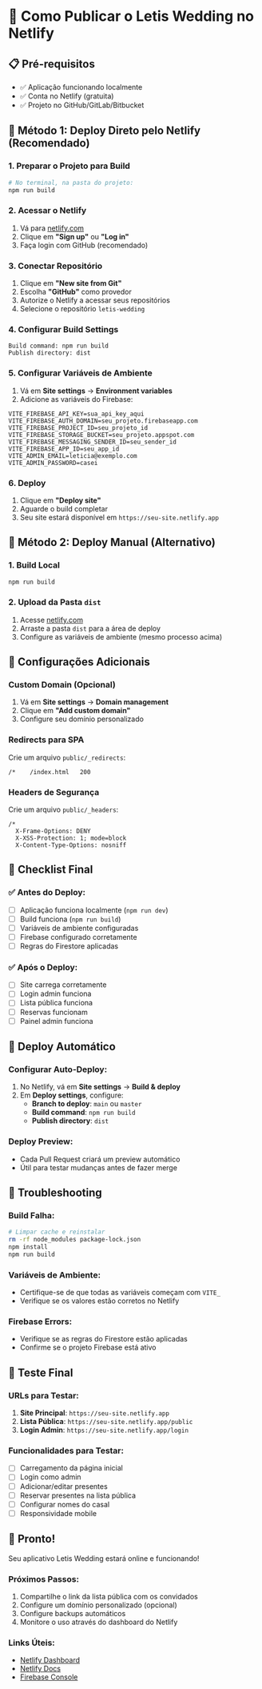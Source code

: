 # 🚀 Como Publicar o Letis Wedding no Netlify

## 📋 Pré-requisitos
- ✅ Aplicação funcionando localmente
- ✅ Conta no Netlify (gratuita)
- ✅ Projeto no GitHub/GitLab/Bitbucket

## 🎯 Método 1: Deploy Direto pelo Netlify (Recomendado)

### 1. Preparar o Projeto para Build
```bash
# No terminal, na pasta do projeto:
npm run build
```

### 2. Acessar o Netlify
1. Vá para [netlify.com](https://netlify.com)
2. Clique em **"Sign up"** ou **"Log in"**
3. Faça login com GitHub (recomendado)

### 3. Conectar Repositório
1. Clique em **"New site from Git"**
2. Escolha **"GitHub"** como provedor
3. Autorize o Netlify a acessar seus repositórios
4. Selecione o repositório `letis-wedding`

### 4. Configurar Build Settings
```
Build command: npm run build
Publish directory: dist
```

### 5. Configurar Variáveis de Ambiente
1. Vá em **Site settings** → **Environment variables**
2. Adicione as variáveis do Firebase:
```
VITE_FIREBASE_API_KEY=sua_api_key_aqui
VITE_FIREBASE_AUTH_DOMAIN=seu_projeto.firebaseapp.com
VITE_FIREBASE_PROJECT_ID=seu_projeto_id
VITE_FIREBASE_STORAGE_BUCKET=seu_projeto.appspot.com
VITE_FIREBASE_MESSAGING_SENDER_ID=seu_sender_id
VITE_FIREBASE_APP_ID=seu_app_id
VITE_ADMIN_EMAIL=leticia@exemplo.com
VITE_ADMIN_PASSWORD=casei
```

### 6. Deploy
1. Clique em **"Deploy site"**
2. Aguarde o build completar
3. Seu site estará disponível em `https://seu-site.netlify.app`

## 🎯 Método 2: Deploy Manual (Alternativo)

### 1. Build Local
```bash
npm run build
```

### 2. Upload da Pasta `dist`
1. Acesse [netlify.com](https://netlify.com)
2. Arraste a pasta `dist` para a área de deploy
3. Configure as variáveis de ambiente (mesmo processo acima)

## 🔧 Configurações Adicionais

### Custom Domain (Opcional)
1. Vá em **Site settings** → **Domain management**
2. Clique em **"Add custom domain"**
3. Configure seu domínio personalizado

### Redirects para SPA
Crie um arquivo `public/_redirects`:
```
/*    /index.html   200
```

### Headers de Segurança
Crie um arquivo `public/_headers`:
```
/*
  X-Frame-Options: DENY
  X-XSS-Protection: 1; mode=block
  X-Content-Type-Options: nosniff
```

## 🚨 Checklist Final

### ✅ Antes do Deploy:
- [ ] Aplicação funciona localmente (`npm run dev`)
- [ ] Build funciona (`npm run build`)
- [ ] Variáveis de ambiente configuradas
- [ ] Firebase configurado corretamente
- [ ] Regras do Firestore aplicadas

### ✅ Após o Deploy:
- [ ] Site carrega corretamente
- [ ] Login admin funciona
- [ ] Lista pública funciona
- [ ] Reservas funcionam
- [ ] Painel admin funciona

## 🔄 Deploy Automático

### Configurar Auto-Deploy:
1. No Netlify, vá em **Site settings** → **Build & deploy**
2. Em **Deploy settings**, configure:
   - **Branch to deploy**: `main` ou `master`
   - **Build command**: `npm run build`
   - **Publish directory**: `dist`

### Deploy Preview:
- Cada Pull Request criará um preview automático
- Útil para testar mudanças antes de fazer merge

## 🐛 Troubleshooting

### Build Falha:
```bash
# Limpar cache e reinstalar
rm -rf node_modules package-lock.json
npm install
npm run build
```

### Variáveis de Ambiente:
- Certifique-se de que todas as variáveis começam com `VITE_`
- Verifique se os valores estão corretos no Netlify

### Firebase Errors:
- Verifique se as regras do Firestore estão aplicadas
- Confirme se o projeto Firebase está ativo

## 📱 Teste Final

### URLs para Testar:
1. **Site Principal**: `https://seu-site.netlify.app`
2. **Lista Pública**: `https://seu-site.netlify.app/public`
3. **Login Admin**: `https://seu-site.netlify.app/login`

### Funcionalidades para Testar:
- [ ] Carregamento da página inicial
- [ ] Login como admin
- [ ] Adicionar/editar presentes
- [ ] Reservar presentes na lista pública
- [ ] Configurar nomes do casal
- [ ] Responsividade mobile

## 🎉 Pronto!

Seu aplicativo Letis Wedding estará online e funcionando! 

### Próximos Passos:
1. Compartilhe o link da lista pública com os convidados
2. Configure um domínio personalizado (opcional)
3. Configure backups automáticos
4. Monitore o uso através do dashboard do Netlify

### Links Úteis:
- [Netlify Dashboard](https://app.netlify.com)
- [Netlify Docs](https://docs.netlify.com)
- [Firebase Console](https://console.firebase.google.com)
